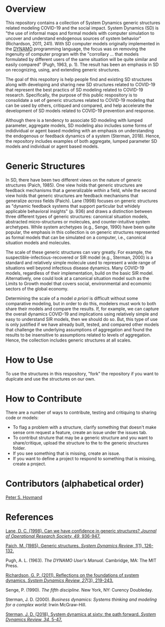 # Overview

This repository contains a collection of System Dynamics generic structures related modeling COVID-19 and the social impact. System Dynamics (SD) is "the use of informal maps and formal models with computer simulation to uncover and understand endogenous sources of system behavior" (Richardson, 2011, 241). With SD computer models originally implemented in the [DYNAMO](https://en.wikipedia.org/wiki/DYNAMO_(programming_language)) programming language, the focus was on removing the ingenuity of computer program with the "corrollary ... that models formulated by different users of the same situation will be quite similar and easily compared" (Pugh, 1963, p. 1). The result has been an emphasis in SD on recognizing, using, and extending generic structures. 

The goal of this respoitory is help people find and existing SD structures along with developing and sharing new SD structures related to COVID-19 that represent the best practics of SD modeling related to COVID-19 research. Specifically, the purpose of this public respository is to consolidate a set of generic structures related to COVID-19 modeling that can be used by others, critiqued and compared, and help accelerate the development of SD models related to COVID-19 prevention and response. 

Although there is a tendency to associate SD modeling with lumped parameter, aggregate models, SD modeling also includes some forms of indidividual or agent based modeling with an emphasis on understanding the endogenous or feedback dynamics of a system (Sterman, 2018). Hence, the repository includes examples of both aggregate, lumped parameter SD models and individual or agent based models. 

# Generic Structures
In SD, there have been two different views on the nature of generic structures (Paich, 1985). One view holds that generic structures are feedback mechanisms that a generalizable *within* a field, while the second view holds that generic structures are feedback mechanisms that generalize *across* fields (Paich). Lane (1998) focuses on generic structures as "dynamic feedback systems that support particular but whidely applicable behavioral insights" (p. 936) and draws a distinction between three different types of generic structures: canonical situation models, abstracted micro-structures or molecules, and counter-intuitive system archetypes. While system archetypes (e.g., Senge, 1990) have been quite popular, the emphasis in this collection is on generic structures represented as formal models that can be simulated on a computer, i.e., canonical situation models and molecules. 

The scale of these generic structures can vary greatly. For example, the suspectible-infectious-recovered or SIR model (e.g., Sterman, 2000) is a standard and relatively simple molecule used to represent a wide range of situations well beyond infectious disease dynamics. Many COVID-19 models, regardless of their implementation, build on the basic SIR model. Alternatively, one could look at a canonical situation model such as the Limits to Growth model that covers social, environmental and ecomomic sectors of the global economy. 

Determining the scale of a model *a priori* is difficult without some comparative modeling, but in order to do this, modelers must work to both share their models and compare the results. If, for example, we can capture the overall dynamics COVID-19 and implications using relatively simple and easy to understand SIR models, then we should do so. But, this type of use is only justified if we have already built, tested, and compared other models that challenge the underlying assumptions of aggregation and found the results to be insensitive to assumptions related to levels of aggregation. Hence, the collection includes generic structures at all scales. 

# How to Use

To use the structures in this respository, "fork" the repository if you want to duplcate and use the structures on our own. 

# How to Contribute

There are a number of ways to contribute, testing and critiquing to sharing code or models:

* To flag a problem with a structure, clarify something that doesn't make sense orm request a feature, create an issue under the issues tab.
* To contribut struture that may be a generic structure and you want to share/critique, upload the structure to the to the generic structures folder. 
* If you see something that is missing, create an issue.
* If you want to define a project to respond to something that is missing, create a project. 

# Contributors (alphabetical order)
[Peter S. Hovmand](https://brownschool.wustl.edu/Faculty-and-Research/Pages/Peter-Hovmand.aspx)

# References
[Lane, D. C. (1998). Can we have confidence in generic structures? *Journal of Operational Research Society, 49*, 936-947.](https://www.tandfonline.com/doi/abs/10.1057/palgrave.jors.2600605) 

[Paich, M. (1985). Generic structures. *System Dynamics Review, 1*(1), 126-132.](https://onlinelibrary.wiley.com/doi/abs/10.1002/sdr.4260010111)

Pugh, A. L. (1963). *The DYNAMO User’s Manual*. Cambridge, MA: The MIT Press.

[Richardson, G. P. (2011). Reflections on the foundations of system dynamics. *System Dynamics Review, 27*(3), 219-243.](https://onlinelibrary.wiley.com/doi/abs/10.1002/sdr.462) 

Senge, P. (1990). *The fifth discipline.* New York, NY: Curency Doubleday.

Sterman, J. D. (2000). *Business dynamics: Systems thinking and modeling for a complex world*: Irwin McGraw-Hill.

[Sterman, J. D. (2018). System dynamics at sixty: the path forward. *System Dynamics Review, 34*, 5-47.](https://onlinelibrary.wiley.com/doi/abs/10.1002/sdr.1601)

